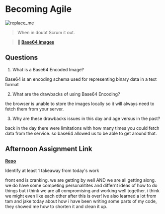 # Becoming Agile

![replace_me](https://codeworks.blob.core.windows.net/public/assets/img/illustrations/placeholder.svg)

> When in doubt Scrum it out.

> **📖 [Base64 Images](https://codeworksacademy.com/fs-student-guide/resources/wk8-9/06-Base64)**

## Questions

1. What is a Base64 Encoded Image?

 Base64 is an encoding schema used for representing binary data in a text format

2. What are the drawbacks of using Base64 Encoding?

the browser is unable to store the images locally so it will always need to fetch them from your server.

3. Why are these drawbacks issues in this day and age versus in the past?

back in the day there were limitations with how many times you could fetch data from the service. so base64 allowed us to be able to get around that. 

## Afternoon Assignment Link

**[Repo](https://github.com/hannahprather/booknook)**

Identify at least 1 takeaway from today's work

front end is cranking. we are getting by well AND we are all getting along. we do have some competing personalitites and differnt ideas of how to do things but i think we are all compromising and working well together. i think we might even like each other after this is over! 
ive also learned a lot from tam and jake today about how i have been writing some parts of my code, they showed me how to shorten it and clean it up. 